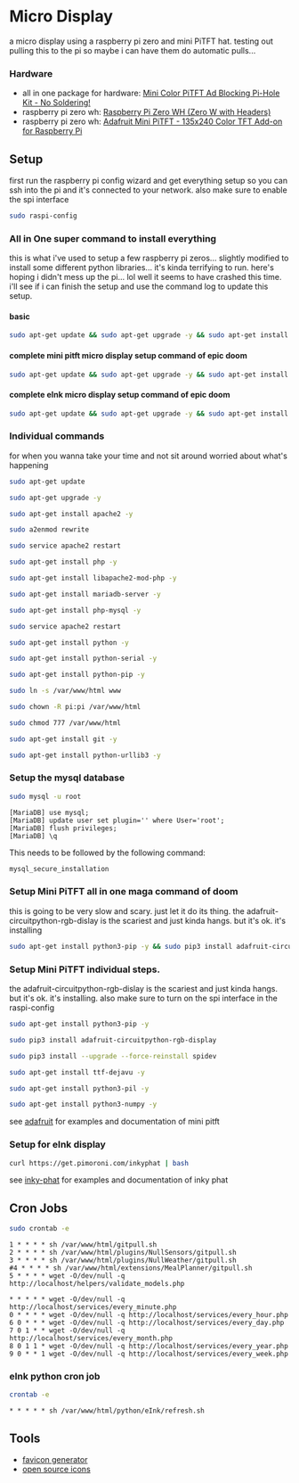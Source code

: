 # Micro Display

a micro display using a raspberry pi zero and mini PiTFT hat. testing out pulling this to the pi so maybe i can have them do automatic pulls...

### Hardware 

 * all in one package for hardware: [Mini Color PiTFT Ad Blocking Pi-Hole Kit - No Soldering!](https://www.adafruit.com/product/4475)
 * raspberry pi zero wh: [Raspberry Pi Zero WH (Zero W with Headers)](https://www.adafruit.com/product/3708)
 * raspberry pi zero wh: [Adafruit Mini PiTFT - 135x240 Color TFT Add-on for Raspberry Pi](https://www.adafruit.com/product/4393)

## Setup

first run the raspberry pi config wizard and get everything setup so you can ssh into the pi and it's connected to your network. also make sure to enable the spi interface

```bash
sudo raspi-config
```

### All in One super command to install everything

this is what i've used to setup a few raspberry pi zeros... slightly modified to install some different python libraries... it's kinda terrifying to run. here's hoping i didn't mess up the pi... lol well it seems to have crashed this time. i'll see if i can finish the setup and use the command log to update this setup.

#### basic

```bash
sudo apt-get update && sudo apt-get upgrade -y && sudo apt-get install apache2 -y && sudo a2enmod rewrite && sudo service apache2 restart && sudo apt-get install php -y && sudo apt-get install libapache2-mod-php -y && sudo apt-get install mariadb-server -y && sudo apt-get install php-mysql -y && sudo service apache2 restart && sudo apt-get install python -y && sudo apt-get install python-serial -y && sudo apt-get install python-serial -y && sudo ln -s /var/www/html www && sudo chown -R pi:pi /var/www/html && sudo chmod 777 /var/www/html && sudo apt-get install git -y && sudo apt-get install python-urllib3 -y
```

#### complete mini pitft micro display setup command of epic doom

```bash
sudo apt-get update && sudo apt-get upgrade -y && sudo apt-get install apache2 -y && sudo a2enmod rewrite && sudo service apache2 restart && sudo apt-get install php -y && sudo apt-get install libapache2-mod-php -y && sudo apt-get install mariadb-server -y && sudo apt-get install php-mysql -y && sudo service apache2 restart && sudo apt-get install python -y && sudo apt-get install python-serial -y && sudo apt-get install python-serial -y && sudo ln -s /var/www/html www && sudo chown -R pi:pi /var/www/html && sudo chmod 777 /var/www/html && sudo apt-get install git -y && sudo apt-get install python-urllib3 -y && sudo apt-get install python3-pip -y && sudo pip3 install adafruit-circuitpython-rgb-display && sudo pip3 install --upgrade --force-reinstall spidev && sudo apt-get install ttf-dejavu -y && sudo apt-get install python3-pil -y && sudo apt-get install python3-numpy -y
```

#### complete eInk micro display setup command of epic doom

```bash
sudo apt-get update && sudo apt-get upgrade -y && sudo apt-get install apache2 -y && sudo a2enmod rewrite && sudo service apache2 restart && sudo apt-get install php -y && sudo apt-get install libapache2-mod-php -y && sudo apt-get install mariadb-server -y && sudo apt-get install php-mysql -y && sudo service apache2 restart && sudo apt-get install python -y && sudo apt-get install python-serial -y && sudo apt-get install python-serial -y && sudo ln -s /var/www/html www && sudo chown -R pi:pi /var/www/html && sudo chmod 777 /var/www/html && sudo apt-get install git -y && sudo apt-get install python-urllib3 -y && curl https://get.pimoroni.com/inkyphat | bash
```

### Individual commands

for when you wanna take your time and not sit around worried about what's happening

```bash
sudo apt-get update
```

```bash
sudo apt-get upgrade -y
```

```bash
sudo apt-get install apache2 -y
```

```bash
sudo a2enmod rewrite
```

```bash
sudo service apache2 restart
```

```bash
sudo apt-get install php -y
```

```bash
sudo apt-get install libapache2-mod-php -y
```

```bash
sudo apt-get install mariadb-server -y
```

```bash
sudo apt-get install php-mysql -y
```

```bash
sudo service apache2 restart
```

```bash
sudo apt-get install python -y
```

```bash
sudo apt-get install python-serial -y
```

```bash
sudo apt-get install python-pip -y
```

```bash
sudo ln -s /var/www/html www
```

```bash
sudo chown -R pi:pi /var/www/html
```

```bash
sudo chmod 777 /var/www/html
```

```bash
sudo apt-get install git -y
```

```bash
sudo apt-get install python-urllib3 -y
```

### Setup the mysql database

```bash
sudo mysql -u root
```

```mysql
[MariaDB] use mysql;
[MariaDB] update user set plugin='' where User='root';
[MariaDB] flush privileges;
[MariaDB] \q
```

This needs to be followed by the following command:

```bash
mysql_secure_installation
```

### Setup Mini PiTFT all in one maga command of doom

this is going to be very slow and scary. just let it do its thing. the adafruit-circuitpython-rgb-dislay is the scariest and just kinda hangs. but it's ok. it's installing

```bash
sudo apt-get install python3-pip -y && sudo pip3 install adafruit-circuitpython-rgb-display && sudo pip3 install --upgrade --force-reinstall spidev && sudo apt-get install ttf-dejavu -y && sudo apt-get install python3-pil -y && sudo apt-get install python3-numpy -y
```

### Setup Mini PiTFT individual steps.

the adafruit-circuitpython-rgb-dislay is the scariest and just kinda hangs. but it's ok. it's installing. also make sure to turn on the spi interface in the raspi-config

```bash
sudo apt-get install python3-pip -y
```

```bash
sudo pip3 install adafruit-circuitpython-rgb-display
```

```bash
sudo pip3 install --upgrade --force-reinstall spidev 
```

```bash
sudo apt-get install ttf-dejavu -y
```

```bash
sudo apt-get install python3-pil -y
```

```bash
sudo apt-get install python3-numpy -y
```

see [adafruit](https://learn.adafruit.com/adafruit-mini-pitft-135x240-color-tft-add-on-for-raspberry-pi/python-setup) for examples and documentation of mini pitft


### Setup for eInk display

```bash
curl https://get.pimoroni.com/inkyphat | bash
```

see [inky-phat](https://github.com/pimoroni/inky-phat) for examples and documentation of inky phat

## Cron Jobs

```bash
sudo crontab -e
```

```crontab
1 * * * * sh /var/www/html/gitpull.sh
2 * * * * sh /var/www/html/plugins/NullSensors/gitpull.sh
3 * * * * sh /var/www/html/plugins/NullWeather/gitpull.sh
#4 * * * * sh /var/www/html/extensions/MealPlanner/gitpull.sh
5 * * * * wget -O/dev/null -q http://localhost/helpers/validate_models.php

* * * * * wget -O/dev/null -q http://localhost/services/every_minute.php
0 * * * * wget -O/dev/null -q http://localhost/services/every_hour.php
6 0 * * * wget -O/dev/null -q http://localhost/services/every_day.php
7 0 1 * * wget -O/dev/null -q http://localhost/services/every_month.php
8 0 1 1 * wget -O/dev/null -q http://localhost/services/every_year.php
9 0 * * 1 wget -O/dev/null -q http://localhost/services/every_week.php
```

### eInk python cron job

```bash
crontab -e
```

```crontab
* * * * * sh /var/www/html/python/eInk/refresh.sh
```

## Tools

 * [favicon generator](https://www.favicon-generator.org/)
 * [open source icons](https://game-icons.net/)
